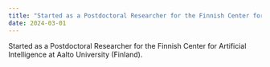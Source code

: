 ```yaml
---
title: "Started as a Postdoctoral Researcher for the Finnish Center for Artificial Intelligence at Aalto University (Finland)"
date: 2024-03-01
---
```

Started as a Postdoctoral Researcher for the Finnish Center for Artificial Intelligence at Aalto University (Finland).